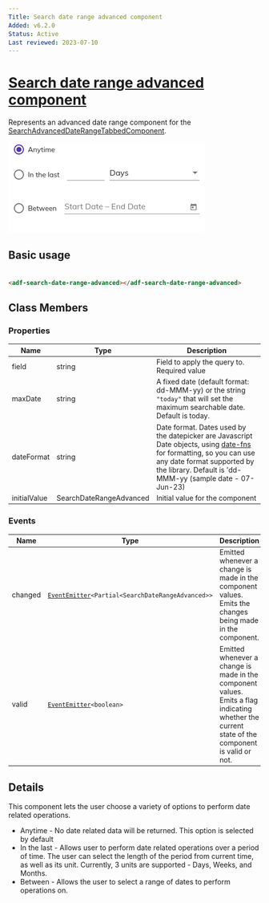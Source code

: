```yaml
---
Title: Search date range advanced component
Added: v6.2.0
Status: Active
Last reviewed: 2023-07-10
---
```


# [Search date range advanced component](../../../lib/content-services/src/lib/search/components/search-date-range-advanced-tabbed/search-date-range-advanced/search-date-range-advanced.component.ts "Defined in search-date-range-advanced.component.ts")

Represents an advanced date range component for
the [SearchAdvancedDateRangeTabbedComponent](search-date-range-advanced-tabbed.component.md).

![Date Range Advanced Widget](../../docassets/images/search-date-range-advanced.png)

## Basic usage

```html

<adf-search-date-range-advanced></adf-search-date-range-advanced>
```

## Class Members

### Properties

| Name         | Type                    | Description                                                                                                                                                                                                                                                |
|--------------|-------------------------|------------------------------------------------------------------------------------------------------------------------------------------------------------------------------------------------------------------------------------------------------------|
| field        | string                  | Field to apply the query to. Required value                                                                                                                                                                                                                |
| maxDate      | string                  | A fixed date (default format: dd-MMM-yy) or the string `"today"` that will set the maximum searchable date. Default is today.                                                                                                                              |
| dateFormat   | string                  | Date format. Dates used by the datepicker are Javascript Date objects, using [date-fns](https://date-fns.org/v2.30.0/docs/format) for formatting, so you can use any date format supported by the library. Default is 'dd-MMM-yy (sample date - 07-Jun-23) |
| initialValue | SearchDateRangeAdvanced | Initial value for the component                                                                                                                                                                                                                            |

### Events

| Name                | Type                                                                                           | Description                                                                                                                                    |
|---------------------|------------------------------------------------------------------------------------------------|------------------------------------------------------------------------------------------------------------------------------------------------|
| changed             | [`EventEmitter`](https://angular.io/api/core/EventEmitter)`<Partial<SearchDateRangeAdvanced>>` | Emitted whenever a change is made in the component values. Emits the changes being made in the component.                                      |
| valid               | [`EventEmitter`](https://angular.io/api/core/EventEmitter)`<boolean>`                          | Emitted whenever a change is made in the component values. Emits a flag indicating whether the current state of the component is valid or not. |

## Details

This component lets the user choose a variety of options to perform date related operations.

- Anytime - No date related data will be returned. This option is selected by default
- In the last - Allows user to perform date related operations over a period of time. The user can select the length of the period from current time, 
as well as its unit. Currently, 3 units are supported - Days, Weeks, and Months.
- Between - Allows the user to select a range of dates to perform operations on.
